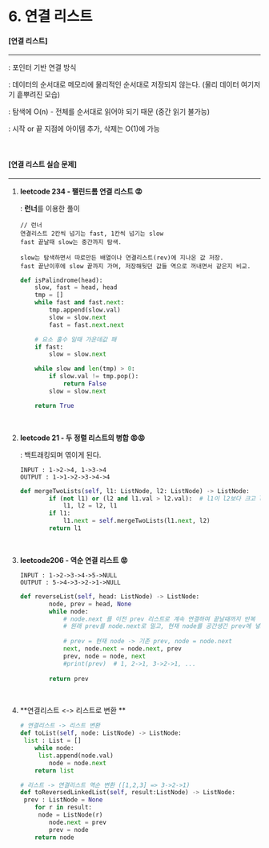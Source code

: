 # 6. 연결 리스트

#### [연결 리스트]

---

: 포인터 기반 연결 방식

: 데이터의 순서대로 메모리에 물리적인 순서대로 저장되지 않는다. (물리 데이터 여기저기 흩뿌려진 모습)

: 탐색에 O(n) - 전체를 순서대로 읽어야 되기 때문 (중간 읽기 불가능)

: 시작 or 끝 지점에 아이템 추가, 삭제는 O(1)에 가능

<br>

#### [연결 리스트 실습 문제]

----

1. **leetcode 234 - 팰린드롬 연결 리스트 😡**

   : **런너**를 이용한 풀이

   ```
   // 런너
   연결리스트 2칸씩 넘기는 fast, 1칸씩 넘기는 slow
   fast 끝날때 slow는 중간까지 탐색.
   
   slow는 탐색하면서 따로만든 배열이나 연결리스트(rev)에 지나온 값 저장.
   fast 끝난이후에 slow 끝까지 가며, 저장해둿던 값들 역으로 꺼내면서 같은지 비교.
   ```

   ```python
   def isPalindrome(head):
       slow, fast = head, head
       tmp = []
       while fast and fast.next:
           tmp.append(slow.val)
           slow = slow.next
           fast = fast.next.next
   
       # 요소 홀수 일때 가운데값 패
       if fast:
           slow = slow.next
   
       while slow and len(tmp) > 0:
           if slow.val != tmp.pop():
               return False
           slow = slow.next
   
       return True
   ```

   <br>

2. **leetcode 21 - 두 정렬 리스트의 병합 😡😡**

   : 백트래킹되며 엮이게 된다.

   ```
   INPUT : 1->2->4, 1->3->4  
   OUTPUT : 1->1->2->3->4->4
   ```

   ```python
   def mergeTwoLists(self, l1: ListNode, l2: ListNode) -> ListNode:
           if (not l1) or (l2 and l1.val > l2.val):  # l1이 l2보다 크고 l2가 있거나 l1이 없을때 스왑
               l1, l2 = l2, l1
           if l1:
               l1.next = self.mergeTwoLists(l1.next, l2)
           return l1
   ```

   <br>

3. **leetcode206 - 역순 연결 리스트 😡**

   ```
   INPUT : 1->2->3->4->5->NULL
   OUTPUT : 5->4->3->2->1->NULL
   ```

   ```python
   def reverseList(self, head: ListNode) -> ListNode:
           node, prev = head, None
           while node:
               # node.next 를 이전 prev 리스트로 계속 연결하며 끝날때까지 반복
               # 원래 prev를 node.next로 밀고, 현재 node를 공간생긴 prev에 넣고, node = node.next 수행
               
               # prev = 현재 node -> 기존 prev, node = node.next
               next, node.next = node.next, prev
               prev, node = node, next
               #print(prev)  # 1, 2->1, 3->2->1, ...
               
           return prev
   ```

   <br>

4. **연결리스트 <-> 리스트로 변환 **

   ```python
   # 연결리스트 -> 리스트 변환
   def toList(self, node: ListNode) -> ListNode:
   	list : List = []
       while node:
       	list.append(node.val)
           node = node.next
       return list
   ```

   ```python
   # 리스트 -> 연결리스트 역순 변환 ([1,2,3] => 3->2->1)
   def toReversedLinkedList(self, result:ListNode) -> ListNode:
   	prev : ListNode = None
       for r in result:
       	node = ListNode(r)
           node.next = prev
           prev = node
       return node
   ```

   